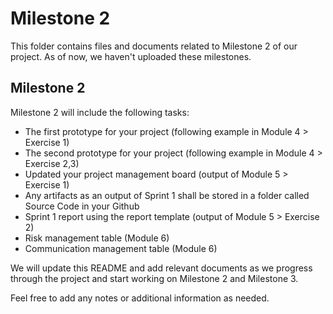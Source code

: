 # Milestone 2

This folder contains files and documents related to Milestone 2 of our project. As of now, we haven't uploaded these milestones.

## Milestone 2

Milestone 2 will include the following tasks:

- The first prototype for your project (following example in Module 4 > Exercise 1)
- The second prototype for your project (following example in Module 4 > Exercise 2,3)
- Updated your project management board (output of Module 5 > Exercise 1)
- Any artifacts as an output of Sprint 1 shall be stored in a folder called Source Code in your Github
- Sprint 1 report using the report template (output of Module 5 > Exercise 2)
- Risk management table (Module 6)
- Communication management table (Module 6)

We will update this README and add relevant documents as we progress through the project and start working on Milestone 2 and Milestone 3.

Feel free to add any notes or additional information as needed.
